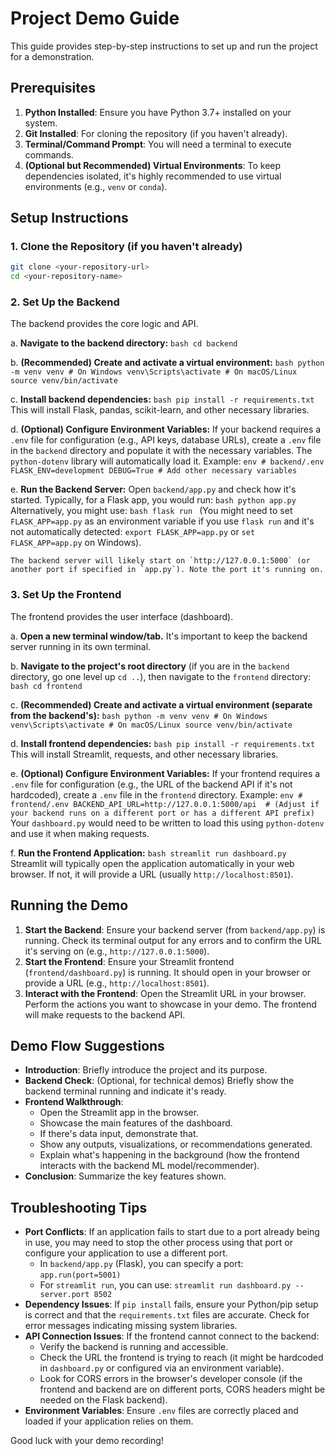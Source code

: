 # Project Demo Guide

This guide provides step-by-step instructions to set up and run the project for a demonstration.

## Prerequisites

1.  **Python Installed**: Ensure you have Python 3.7+ installed on your system.
2.  **Git Installed**: For cloning the repository (if you haven't already).
3.  **Terminal/Command Prompt**: You will need a terminal to execute commands.
4.  **(Optional but Recommended) Virtual Environments**: To keep dependencies isolated, it's highly recommended to use virtual environments (e.g., `venv` or `conda`).

## Setup Instructions

### 1. Clone the Repository (if you haven't already)

```bash
git clone <your-repository-url>
cd <your-repository-name>
```

### 2. Set Up the Backend

The backend provides the core logic and API.

a.  **Navigate to the backend directory:**
    ```bash
    cd backend
    ```

b.  **(Recommended) Create and activate a virtual environment:**
    ```bash
    python -m venv venv
    # On Windows
    venv\Scripts\activate
    # On macOS/Linux
    source venv/bin/activate
    ```

c.  **Install backend dependencies:**
    ```bash
    pip install -r requirements.txt
    ```
    This will install Flask, pandas, scikit-learn, and other necessary libraries.

d.  **(Optional) Configure Environment Variables:**
    If your backend requires a `.env` file for configuration (e.g., API keys, database URLs), create a `.env` file in the `backend` directory and populate it with the necessary variables. The `python-dotenv` library will automatically load it. Example:
    ```env
    # backend/.env
    FLASK_ENV=development
    DEBUG=True
    # Add other necessary variables
    ```

e.  **Run the Backend Server:**
    Open `backend/app.py` and check how it's started. Typically, for a Flask app, you would run:
    ```bash
    python app.py
    ```
    Alternatively, you might use:
    ```bash
    flask run
    ```
    (You might need to set `FLASK_APP=app.py` as an environment variable if you use `flask run` and it's not automatically detected: `export FLASK_APP=app.py` or `set FLASK_APP=app.py` on Windows).

    The backend server will likely start on `http://127.0.0.1:5000` (or another port if specified in `app.py`). Note the port it's running on.

### 3. Set Up the Frontend

The frontend provides the user interface (dashboard).

a.  **Open a new terminal window/tab.** It's important to keep the backend server running in its own terminal.

b.  **Navigate to the project's root directory** (if you are in the `backend` directory, go one level up `cd ..`), then navigate to the `frontend` directory:
    ```bash
    cd frontend
    ```

c.  **(Recommended) Create and activate a virtual environment (separate from the backend's):**
    ```bash
    python -m venv venv
    # On Windows
    venv\Scripts\activate
    # On macOS/Linux
    source venv/bin/activate
    ```

d.  **Install frontend dependencies:**
    ```bash
    pip install -r requirements.txt
    ```
    This will install Streamlit, requests, and other necessary libraries.

e.  **(Optional) Configure Environment Variables:**
    If your frontend requires a `.env` file for configuration (e.g., the URL of the backend API if it's not hardcoded), create a `.env` file in the `frontend` directory.
    Example:
    ```env
    # frontend/.env
    BACKEND_API_URL=http://127.0.0.1:5000/api 
    # (Adjust if your backend runs on a different port or has a different API prefix)
    ```
    Your `dashboard.py` would need to be written to load this using `python-dotenv` and use it when making requests.

f.  **Run the Frontend Application:**
    ```bash
    streamlit run dashboard.py
    ```
    Streamlit will typically open the application automatically in your web browser. If not, it will provide a URL (usually `http://localhost:8501`).

## Running the Demo

1.  **Start the Backend**: Ensure your backend server (from `backend/app.py`) is running. Check its terminal output for any errors and to confirm the URL it's serving on (e.g., `http://127.0.0.1:5000`).
2.  **Start the Frontend**: Ensure your Streamlit frontend (`frontend/dashboard.py`) is running. It should open in your browser or provide a URL (e.g., `http://localhost:8501`).
3.  **Interact with the Frontend**: Open the Streamlit URL in your browser. Perform the actions you want to showcase in your demo. The frontend will make requests to the backend API.

## Demo Flow Suggestions

*   **Introduction**: Briefly introduce the project and its purpose.
*   **Backend Check**: (Optional, for technical demos) Briefly show the backend terminal running and indicate it's ready.
*   **Frontend Walkthrough**:
    *   Open the Streamlit app in the browser.
    *   Showcase the main features of the dashboard.
    *   If there's data input, demonstrate that.
    *   Show any outputs, visualizations, or recommendations generated.
    *   Explain what's happening in the background (how the frontend interacts with the backend ML model/recommender).
*   **Conclusion**: Summarize the key features shown.

## Troubleshooting Tips

*   **Port Conflicts**: If an application fails to start due to a port already being in use, you may need to stop the other process using that port or configure your application to use a different port.
    *   In `backend/app.py` (Flask), you can specify a port: `app.run(port=5001)`
    *   For `streamlit run`, you can use: `streamlit run dashboard.py --server.port 8502`
*   **Dependency Issues**: If `pip install` fails, ensure your Python/pip setup is correct and that the `requirements.txt` files are accurate. Check for error messages indicating missing system libraries.
*   **API Connection Issues**: If the frontend cannot connect to the backend:
    *   Verify the backend is running and accessible.
    *   Check the URL the frontend is trying to reach (it might be hardcoded in `dashboard.py` or configured via an environment variable).
    *   Look for CORS errors in the browser's developer console (if the frontend and backend are on different ports, CORS headers might be needed on the Flask backend).
*   **Environment Variables**: Ensure `.env` files are correctly placed and loaded if your application relies on them.

Good luck with your demo recording! 